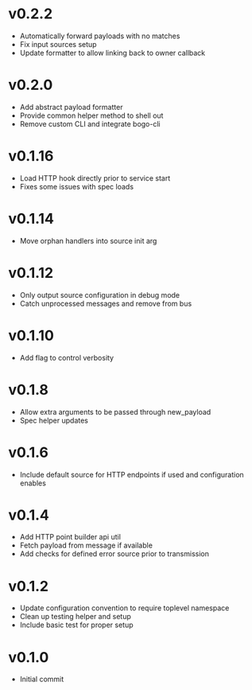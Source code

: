# v0.2.2
* Automatically forward payloads with no matches
* Fix input sources setup
* Update formatter to allow linking back to owner callback

# v0.2.0
* Add abstract payload formatter
* Provide common helper method to shell out
* Remove custom CLI and integrate bogo-cli

# v0.1.16
* Load HTTP hook directly prior to service start
* Fixes some issues with spec loads

# v0.1.14
* Move orphan handlers into source init arg

# v0.1.12
* Only output source configuration in debug mode
* Catch unprocessed messages and remove from bus

# v0.1.10
* Add flag to control verbosity

# v0.1.8
* Allow extra arguments to be passed through new_payload
* Spec helper updates

# v0.1.6
* Include default source for HTTP endpoints if used and configuration enables

# v0.1.4
* Add HTTP point builder api util
* Fetch payload from message if available
* Add checks for defined error source prior to transmission

# v0.1.2
* Update configuration convention to require toplevel namespace
* Clean up testing helper and setup
* Include basic test for proper setup

# v0.1.0
* Initial commit
